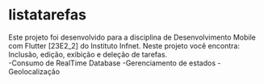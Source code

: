 # listatarefas

Este projeto foi desenvolvido para a disciplina de Desenvolvimento Mobile com Flutter [23E2_2] do Instituto Infnet.
Neste projeto você encontra: Inclusão, edição, exibição e deleção de tarefas. <br>
-Consumo de RealTime Database
-Gerenciamento de estados
-Geolocalização

